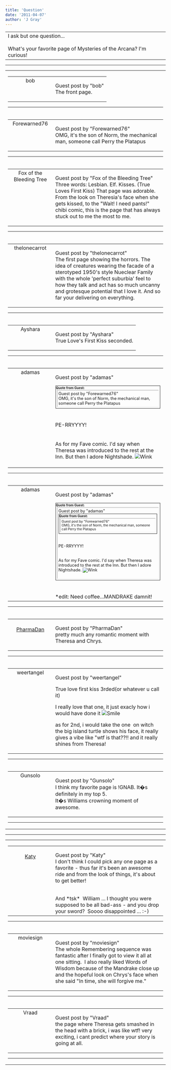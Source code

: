 ```yaml
---
title: 'Question'
date: '2011-04-07'
author: 'J Gray'
---
```


<div>
<!-- Main content here -->
<table border="0" class="post"><tbody><tr><td>
   
   <div class="post_body">
       I ask but one question...<br><br>What's your favorite page of Mysteries of the Arcana? I'm curious!<br>
   </div>
   </td></tr>
   </tbody></table><hr><table style="width:100%; border:0;" class="comment_table"><tbody><tr><td width="100%"><a name=""> </a><div style="width:100%;" class="comment"><table border="0" width="100%"><tbody><tr><td align="center" valign="top" width="125">
<span class="comment_title"><center>bob<br></center><a name="438">&nbsp;</a></span><br>
<center><img src="https://www.gravatar.com/avatar.php?gravatar_id=cbe85bb24e4f51ffe69aaab992abc53d&amp;default=http%3A%2F%2Fmysteriesofthearcana.com%2Ftemplates%2Fmain%2Fimages%2Favatar.gif&amp;size=80&amp;rating=g" border="0" alt=""></center>
</td>
<td valign="top">


<p class="comment_text"> </p><p class="comment_text"><span class="forum_info">Guest post by "bob"</span><br> The front page.<br></p>
 

</td></tr></tbody></table>
<hr></div></td></tr><tr><td width="100%"><a name=""> </a><div style="width:100%;" class="comment"><table border="0" width="100%"><tbody><tr><td align="center" valign="top" width="125">
<span class="comment_title"><center>Forewarned76<br></center><a name="439">&nbsp;</a></span><br>
<center><img src="https://www.gravatar.com/avatar.php?gravatar_id=06412b5215c7048b142708b65b5926b9&amp;default=http%3A%2F%2Fmysteriesofthearcana.com%2Ftemplates%2Fmain%2Fimages%2Favatar.gif&amp;size=80&amp;rating=g" border="0" alt=""></center>
</td>
<td valign="top">


<p class="comment_text"> </p><p class="comment_text"><span class="forum_info">Guest post by "Forewarned76"</span><br> OMG, it's the son of Norm, the&nbsp;mechanical man, someone call Perry the Platapus</p>
 

</td></tr></tbody></table>
<hr></div></td></tr><tr><td width="100%"><a name=""> </a><div style="width:100%;" class="comment"><table border="0" width="100%"><tbody><tr><td align="center" valign="top" width="125">
<span class="comment_title"><center>Fox of the Bleeding Tree<br></center><a name="440">&nbsp;</a></span><br>
<center><img src="https://www.gravatar.com/avatar.php?gravatar_id=0fe341ed4d0feff139178a86554a2c11&amp;default=http%3A%2F%2Fmysteriesofthearcana.com%2Ftemplates%2Fmain%2Fimages%2Favatar.gif&amp;size=80&amp;rating=g" border="0" alt=""></center>
</td>
<td valign="top">


<p class="comment_text"> </p><p class="comment_text"><span class="forum_info">Guest post by "Fox of the Bleeding Tree"</span><br> Three words: Lesbian. Elf. Kisses. (True Loves First Kiss) That page was adorable. From the look on Theresia's face when she gets kissed, to the "Wait! I need pants!" chibi comic, this is the page that has always stuck out to me the most to me.</p>
 

</td></tr></tbody></table>
<hr></div></td></tr><tr><td width="100%"><a name=""> </a><div style="width:100%;" class="comment"><table border="0" width="100%"><tbody><tr><td align="center" valign="top" width="125">
<span class="comment_title"><center>thelonecarrot<br></center><a name="441">&nbsp;</a></span><br>
<center><img src="https://www.gravatar.com/avatar.php?gravatar_id=f9227c65dd5b8b053c5872da8bfd71cf&amp;default=http%3A%2F%2Fmysteriesofthearcana.com%2Ftemplates%2Fmain%2Fimages%2Favatar.gif&amp;size=80&amp;rating=g" border="0" alt=""></center>
</td>
<td valign="top">


<p class="comment_text"> </p><p class="comment_text"><span class="forum_info">Guest post by "thelonecarrot"</span><br> The first page showing the horrors. The idea of creatures wearing the facade of a sterotyped 1950's style Nueclear Family with the whole 'perfect suburbia' feel to how they talk and act has so much uncanny and grotesque potential that I love it. And so far your delivering on everything.<br></p>
 

</td></tr></tbody></table>
<hr></div></td></tr><tr><td width="100%"><a name=""> </a><div style="width:100%;" class="comment"><table border="0" width="100%"><tbody><tr><td align="center" valign="top" width="125">
<span class="comment_title"><center>Ayshara<br></center><a name="442">&nbsp;</a></span><br>
<center><img src="https://www.gravatar.com/avatar.php?gravatar_id=6f86cb0ffa70485e791906edfc2d1247&amp;default=http%3A%2F%2Fmysteriesofthearcana.com%2Ftemplates%2Fmain%2Fimages%2Favatar.gif&amp;size=80&amp;rating=g" border="0" alt=""></center>
</td>
<td valign="top">


<p class="comment_text"> </p><p class="comment_text"><span class="forum_info">Guest post by "Ayshara"</span><br> True Love's First Kiss seconded.<br></p>
 

</td></tr></tbody></table>
<hr></div></td></tr><tr><td width="100%"><a name=""> </a><div style="width:100%;" class="comment"><table border="0" width="100%"><tbody><tr><td align="center" valign="top" width="125">
<span class="comment_title"><center>adamas<br></center><a name="443">&nbsp;</a></span><br>
<center><img src="https://www.gravatar.com/avatar.php?gravatar_id=63b5da7dbecbf4a2fac891b8f15ccbc4&amp;default=http%3A%2F%2Fmysteriesofthearcana.com%2Ftemplates%2Fmain%2Fimages%2Favatar.gif&amp;size=80&amp;rating=g" border="0" alt=""></center>
</td>
<td valign="top">


<p class="comment_text"> </p><p class="comment_text"><span class="forum_info">Guest post by "adamas"</span><br> </p><div class="quote-outer" style="margin:1px; width:auto; border:1px solid;"><span style="font-size:10px; font-weight:bold;">Quote from Guest:</span><div class="quote" style="margin:4px; margin-top:1px; padding:3px; width:auto; font-size:80%; border:1px inset;">
<span class="forum_info">Guest post by "Forewarned76"</span><br> OMG, it's the son of Norm, the&nbsp;mechanical man, someone call Perry the Platapus</div></div>
<br><br>PE-RRYYYY!<br><br><br>As for my Fave comic. I'd say when Theresa was introduced to the rest at the Inn. But then I adore Nightshade. <img src="/smilies/wink1.gif" alt="Wink" border="0"><br><br>
 

</td></tr></tbody></table>
<hr></div></td></tr><tr><td width="100%"><a name=""> </a><div style="width:100%;" class="comment"><table border="0" width="100%"><tbody><tr><td align="center" valign="top" width="125">
<span class="comment_title"><center>adamas<br></center><a name="444">&nbsp;</a></span><br>
<center><img src="https://www.gravatar.com/avatar.php?gravatar_id=63b5da7dbecbf4a2fac891b8f15ccbc4&amp;default=http%3A%2F%2Fmysteriesofthearcana.com%2Ftemplates%2Fmain%2Fimages%2Favatar.gif&amp;size=80&amp;rating=g" border="0" alt=""></center>
</td>
<td valign="top">


<p class="comment_text"> </p><p class="comment_text"><span class="forum_info">Guest post by "adamas"</span><br> </p><div class="quote-outer" style="margin:1px; width:auto; border:1px solid;"><span style="font-size:10px; font-weight:bold;">Quote from Guest:</span><div class="quote" style="margin:4px; margin-top:1px; padding:3px; width:auto; font-size:80%; border:1px inset;">
<span class="forum_info">Guest post by "adamas"</span><br> <div class="quote-outer" style="margin:1px; width:auto; border:1px solid;"><span style="font-size:10px; font-weight:bold;">Quote from Guest:</span><div class="quote" style="margin:4px; margin-top:1px; padding:3px; width:auto; font-size:80%; border:1px inset;">
<span class="forum_info">Guest post by "Forewarned76"</span><br> OMG, it's the son of Norm, the&nbsp;mechanical man, someone call Perry the Platapus</div></div>
<br><br>PE-RRYYYY!<br><br><br>As for my Fave comic. I'd say when Theresa was introduced to the rest at the Inn. But then I adore Nightshade. <img src="/smilies/wink1.gif" alt="Wink" border="0"><br><br></div></div>
<br><br>*edit: Need coffee...MANDRAKE damnit!<br>
 

</td></tr></tbody></table>
<hr></div></td></tr><tr><td width="100%"><a name=""> </a><div style="width:100%;" class="comment"><table border="0" width="100%"><tbody><tr><td align="center" valign="top" width="125">
<span class="comment_title"><center><br><a href="https://pharmadan.blogspot.com" target="_blank">PharmaDan</a><br></center><a name="445">&nbsp;</a></span><br>
<center><img src="https://www.gravatar.com/avatar.php?gravatar_id=58d60ac9aa74b8cada2ea57fd56adba1&amp;default=http%3A%2F%2Fmysteriesofthearcana.com%2Ftemplates%2Fmain%2Fimages%2Favatar.gif&amp;size=80&amp;rating=g" border="0" alt=""></center>
</td>
<td valign="top">


<p class="comment_text"> </p><p class="comment_text"><span class="forum_info">Guest post by "PharmaDan"</span><br> pretty much any romantic moment with Theresa and Chrys.</p>
 

</td></tr></tbody></table>
<hr></div></td></tr><tr><td width="100%"><a name=""> </a><div style="width:100%;" class="comment"><table border="0" width="100%"><tbody><tr><td align="center" valign="top" width="125">
<span class="comment_title"><center>weertangel<br></center><a name="446">&nbsp;</a></span><br>
<center><img src="https://www.gravatar.com/avatar.php?gravatar_id=1d9d96987c3709dcf53e59cf6c659b81&amp;default=http%3A%2F%2Fmysteriesofthearcana.com%2Ftemplates%2Fmain%2Fimages%2Favatar.gif&amp;size=80&amp;rating=g" border="0" alt=""></center>
</td>
<td valign="top">


<p class="comment_text"> </p><p class="comment_text"><span class="forum_info">Guest post by "weertangel"</span><br> </p><p>True love first kiss 3rded(or whatever u call it)</p> <p>I really love that one, it just exacly how i would have done it <img src="/smilies/smile.gif" alt="Smile" border="0"></p> <p>as for 2nd, i would take the one&nbsp; on witch the big island turtle shows his face, it really gives a vibe like "wtf is that??!! and it really shines from Theresa!</p>
 

</td></tr></tbody></table>
<hr></div></td></tr><tr><td width="100%"><a name=""> </a><div style="width:100%;" class="comment"><table border="0" width="100%"><tbody><tr><td align="center" valign="top" width="125">
<span class="comment_title"><center>Gunsolo<br></center><a name="447">&nbsp;</a></span><br>
<center><img src="https://www.gravatar.com/avatar.php?gravatar_id=851e37c606f453d82f8d4ef1257ec914&amp;default=http%3A%2F%2Fmysteriesofthearcana.com%2Ftemplates%2Fmain%2Fimages%2Favatar.gif&amp;size=80&amp;rating=g" border="0" alt=""></center>
</td>
<td valign="top">


<p class="comment_text"> </p><p class="comment_text"><span class="forum_info">Guest post by "Gunsolo"</span><br> I think my favorite page is !GNAB. It�s definitely in my top 5.<br>It�s Williams crowning moment of awesome.<br></p>
 

</td></tr></tbody></table>
<hr></div></td></tr><tr></tr></tbody></table>
<!-- End main content -->
              </div>

<!-- Page 2 Comments -->

<div>
<!-- Main content here -->
<hr><table style="width:100%; border:0;" class="comment_table"><tbody><tr><td width="100%"><a name=""> </a><div style="width:100%;" class="comment"><table border="0" width="100%"><tbody><tr><td align="center" valign="top" width="125">
<span class="comment_title"><center><br><a href="http://www.facebook.com/profile.php?id=100000167216324" target="_blank">Katy</a><br></center><a name="448">&nbsp;</a></span><br>
<center><img src="https://www.gravatar.com/avatar.php?gravatar_id=b7d33aed217fbd6aa0920639efbb18f2&amp;default=http%3A%2F%2Fmysteriesofthearcana.com%2Ftemplates%2Fmain%2Fimages%2Favatar.gif&amp;size=80&amp;rating=g" border="0" alt=""></center>
</td>
<td valign="top">


<p class="comment_text"> </p><p class="comment_text"><span class="forum_info">Guest post by "Katy"</span><br> I don't think I could pick any one page as a favorite - thus far it's been an awesome ride and from the look of things, it's about to get better!</p><div><br></div><div>And *tsk* &nbsp;William ... I thought you were supposed to be all bad-ass - and you drop your sword? &nbsp;Soooo disappointed ... :-)</div>
 

</td></tr></tbody></table>
<hr></div></td></tr><tr><td width="100%"><a name=""> </a><div style="width:100%;" class="comment"><table border="0" width="100%"><tbody><tr><td align="center" valign="top" width="125">
<span class="comment_title"><center>moviesign<br></center><a name="455">&nbsp;</a></span><br>
<center><img src="https://www.gravatar.com/avatar.php?gravatar_id=e58ddef75f4e4fac3c1c175de9f48ad9&amp;default=http%3A%2F%2Fmysteriesofthearcana.com%2Ftemplates%2Fmain%2Fimages%2Favatar.gif&amp;size=80&amp;rating=g" border="0" alt=""></center>
</td>
<td valign="top">


<p class="comment_text"> </p><p class="comment_text"><span class="forum_info">Guest post by "moviesign"</span><br> The whole Remembering sequence was fantastic after I finally got to view it all at one sitting.&nbsp; I also really liked Words of Wisdom because of the Mandrake close up and the hopeful look on Chrys's face when she said "In time, she will forgive me."<br></p>
 

</td></tr></tbody></table>
<hr></div></td></tr><tr><td width="100%"><a name=""> </a><div style="width:100%;" class="comment"><table border="0" width="100%"><tbody><tr><td align="center" valign="top" width="125">
<span class="comment_title"><center>Vraad<br></center><a name="477">&nbsp;</a></span><br>
<center><img src="/image.php?type=ava&amp;i=spacer.gif" border="0" alt=""></center>
</td>
<td valign="top">


<p class="comment_text"> </p><p class="comment_text"><span class="forum_info">Guest post by "Vraad"</span><br> the page where Theresa gets smashed in the head with a brick, i was like wtf! very exciting, i cant predict where your story is going at all.</p>
 

</td></tr></tbody></table>
<hr></div></td></tr><tr></tr></tbody></table>
<!-- End main content -->
              </div>

